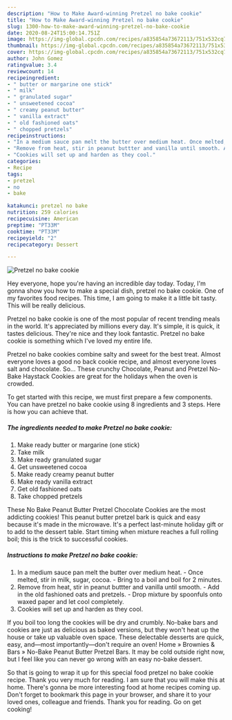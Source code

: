 ```yaml
---
description: "How to Make Award-winning Pretzel no bake cookie"
title: "How to Make Award-winning Pretzel no bake cookie"
slug: 1300-how-to-make-award-winning-pretzel-no-bake-cookie
date: 2020-08-24T15:00:14.751Z
image: https://img-global.cpcdn.com/recipes/a835854a73672113/751x532cq70/pretzel-no-bake-cookie-recipe-main-photo.jpg
thumbnail: https://img-global.cpcdn.com/recipes/a835854a73672113/751x532cq70/pretzel-no-bake-cookie-recipe-main-photo.jpg
cover: https://img-global.cpcdn.com/recipes/a835854a73672113/751x532cq70/pretzel-no-bake-cookie-recipe-main-photo.jpg
author: John Gomez
ratingvalue: 3.4
reviewcount: 14
recipeingredient:
- " butter or margarine one stick"
- " milk"
- " granulated sugar"
- " unsweetened cocoa"
- " creamy peanut butter"
- " vanilla extract"
- " old fashioned oats"
- " chopped pretzels"
recipeinstructions:
- "In a medium sauce pan melt the butter over medium heat. Once melted, stir in milk, sugar, cocoa. Bring to a boil and boil for 2 minutes."
- "Remove from heat, stir in peanut buttter and vanilla until smooth. Add in the old fashioned oats and pretzels. Drop mixture by spoonfuls onto waxed paper and let cool completely."
- "Cookies will set up and harden as they cool."
categories:
- Recipe
tags:
- pretzel
- no
- bake

katakunci: pretzel no bake 
nutrition: 259 calories
recipecuisine: American
preptime: "PT33M"
cooktime: "PT33M"
recipeyield: "2"
recipecategory: Dessert

---
```



![Pretzel no bake cookie](https://img-global.cpcdn.com/recipes/a835854a73672113/751x532cq70/pretzel-no-bake-cookie-recipe-main-photo.jpg)

Hey everyone, hope you're having an incredible day today. Today, I'm gonna show you how to make a special dish, pretzel no bake cookie. One of my favorites food recipes. This time, I am going to make it a little bit tasty. This will be really delicious.

Pretzel no bake cookie is one of the most popular of recent trending meals in the world. It's appreciated by millions every day. It's simple, it is quick, it tastes delicious. They're nice and they look fantastic. Pretzel no bake cookie is something which I've loved my entire life.

Pretzel no bake cookies combine salty and sweet for the best treat. Almost everyone loves a good no back cookie recipe, and almost everyone loves salt and chocolate. So… These crunchy Chocolate, Peanut and Pretzel No-Bake Haystack Cookies are great for the holidays when the oven is crowded.


To get started with this recipe, we must first prepare a few components. You can have pretzel no bake cookie using 8 ingredients and 3 steps. Here is how you can achieve that.

<!--inarticleads1-->

##### The ingredients needed to make Pretzel no bake cookie:

1. Make ready  butter or margarine (one stick)
1. Take  milk
1. Make ready  granulated sugar
1. Get  unsweetened cocoa
1. Make ready  creamy peanut butter
1. Make ready  vanilla extract
1. Get  old fashioned oats
1. Take  chopped pretzels


These No Bake Peanut Butter Pretzel Chocolate Cookies are the most addicting cookies! This peanut butter pretzel bark is quick and easy because it&#39;s made in the microwave. It&#39;s a perfect last-minute holiday gift or to add to the dessert table. Start timing when mixture reaches a full rolling boil; this is the trick to successful cookies. 

<!--inarticleads2-->

##### Instructions to make Pretzel no bake cookie:

1. In a medium sauce pan melt the butter over medium heat. - Once melted, stir in milk, sugar, cocoa. - Bring to a boil and boil for 2 minutes.
1. Remove from heat, stir in peanut buttter and vanilla until smooth. - Add in the old fashioned oats and pretzels. - Drop mixture by spoonfuls onto waxed paper and let cool completely.
1. Cookies will set up and harden as they cool.


If you boil too long the cookies will be dry and crumbly. No-bake bars and cookies are just as delicious as baked versions, but they won&#39;t heat up the house or take up valuable oven space. These delectable desserts are quick, easy, and—most importantly—don&#39;t require an oven! Home » Brownies &amp; Bars » No-Bake Peanut Butter Pretzel Bars. It may be cold outside right now, but I feel like you can never go wrong with an easy no-bake dessert. 

So that is going to wrap it up for this special food pretzel no bake cookie recipe. Thank you very much for reading. I am sure that you will make this at home. There's gonna be more interesting food at home recipes coming up. Don't forget to bookmark this page in your browser, and share it to your loved ones, colleague and friends. Thank you for reading. Go on get cooking!

